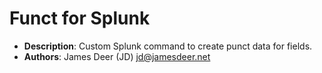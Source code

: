 # Funct for Splunk
- **Description**: Custom Splunk command to create punct data for fields.
- **Authors**:		James Deer (JD) <jd@jamesdeer.net>
